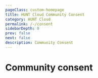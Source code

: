 ```yaml
---
pageClass: custom-homepage
title: HUNT Cloud Community Consent
category: HUNT Cloud
permalink: /-/consent
sidebarDepth: 0
prev: false
next: false
description: Community Consent
---
```


# Community consent

<ConsentForm />
